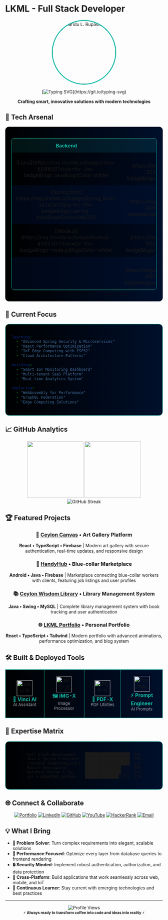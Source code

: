 # LKML - Full Stack Developer

<div align="center">
  <img src="https://lkml.live/images/profile_picture_2.0-512.webp" alt="Tharidu L. Rupasingha" width="200" height="200" style="border-radius: 50%; border: 3px solid #14b8a6;" />
</div>

<div align="center">
  
  [![Typing SVG](https://readme-typing-svg.demolab.com?font=JetBrains+Mono&weight=700&size=24&duration=3000&pause=1000&color=14B8A6&center=true&vCenter=true&width=600&lines=Full+Stack+Developer;Java+%7C+React+%7C+Android+%7C+IoT;bringing+ideas+to+life+through+code.)](https://git.io/typing-svg)
  
  <p align="center">
    <strong>Crafting smart, innovative solutions with modern technologies</strong>
  </p>

</div>

## 🎯 Tech Arsenal

<div align="center" style="background: linear-gradient(to right, #000000, #000f2b); padding: 20px; border-radius: 12px;">

<table style="background: transparent; border: 1px solid #14b8a6; border-radius: 8px;">
  <tr style="background: rgba(20, 184, 166, 0.1);">
    <th style="color: #14b8a6; padding: 12px;">Backend</th>
    <th style="color: #14b8a6; padding: 12px;">Frontend</th>
    <th style="color: #14b8a6; padding: 12px;">Mobile</th>
    <th style="color: #14b8a6; padding: 12px;">Database</th>
    <th style="color: #14b8a6; padding: 12px;">DevOps</th>
  </tr>
  <tr style="background: rgba(0, 0, 0, 0.3);">
    <td align="center" style="padding: 12px;">![Java](https://img.shields.io/badge/Java-ED8B00?style=for-the-badge&logo=java&logoColor=white)</td>
    <td align="center" style="padding: 12px;">![React](https://img.shields.io/badge/React-20232A?style=for-the-badge&logo=react&logoColor=61DAFB)</td>
    <td align="center" style="padding: 12px;">![Android](https://img.shields.io/badge/Android-3DDC84?style=for-the-badge&logo=android&logoColor=white)</td>
    <td align="center" style="padding: 12px;">![MySQL](https://img.shields.io/badge/MySQL-00000F?style=for-the-badge&logo=mysql&logoColor=white)</td>
    <td align="center" style="padding: 12px;">![Firebase](https://img.shields.io/badge/Firebase-039BE5?style=for-the-badge&logo=firebase&logoColor=white)</td>
  </tr>
  <tr style="background: rgba(0, 15, 43, 0.5);">
    <td align="center" style="padding: 12px;">![Spring Boot](https://img.shields.io/badge/Spring_Boot-1a1a1a?style=for-the-badge&logo=spring-boot&logoColor=6db33f)</td>
    <td align="center" style="padding: 12px;">![Angular](https://img.shields.io/badge/Angular-DD0031?style=for-the-badge&logo=angular&logoColor=white)</td>
    <td align="center" style="padding: 12px;">![React Native](https://img.shields.io/badge/React_Native-20232A?style=for-the-badge&logo=react&logoColor=61DAFB)</td>
    <td align="center" style="padding: 12px;">![PostgreSQL](https://img.shields.io/badge/PostgreSQL-316192?style=for-the-badge&logo=postgresql&logoColor=white)</td>
    <td align="center" style="padding: 12px;">![Vercel](https://img.shields.io/badge/Vercel-000000?style=for-the-badge&logo=vercel&logoColor=white)</td>
  </tr>
  <tr style="background: rgba(0, 0, 0, 0.3);">
    <td align="center" style="padding: 12px;">![Node.js](https://img.shields.io/badge/Node.js-43853D?style=for-the-badge&logo=node.js&logoColor=white)</td>
    <td align="center" style="padding: 12px;">![Next.js](https://img.shields.io/badge/Next.js-000000?style=for-the-badge&logo=nextdotjs&logoColor=white)</td>
    <td align="center" style="padding: 12px;"></td>
    <td align="center" style="padding: 12px;">![Firebase](https://img.shields.io/badge/Firebase-039BE5?style=for-the-badge&logo=firebase&logoColor=white)</td>
    <td align="center" style="padding: 12px;">![Git](https://img.shields.io/badge/Git-F05032?style=for-the-badge&logo=git&logoColor=white)</td>
  </tr>
  <tr style="background: rgba(0, 15, 43, 0.5);">
    <td align="center" style="padding: 12px;"></td>
    <td align="center" style="padding: 12px;">![TypeScript](https://img.shields.io/badge/TypeScript-007ACC?style=for-the-badge&logo=typescript&logoColor=white)</td>
    <td align="center" style="padding: 12px;"></td>
    <td align="center" style="padding: 12px;"></td>
    <td align="center" style="padding: 12px;"></td>
  </tr>
</table>

</div>

## 🚀 Current Focus

<div style="background: linear-gradient(to right, #000000, #000f2b); border: 1px solid #14b8a6; border-radius: 12px; padding: 20px;">

```yaml
learning:
  - "Advanced Spring Security & Microservices"
  - "React Performance Optimization"
  - "IoT Edge Computing with ESP32"
  - "Cloud Architecture Patterns"

building:
  - "Smart IoT Monitoring Dashboard"
  - "Multi-tenant SaaS Platform"
  - "Real-time Analytics System"
  
exploring:
  - "WebAssembly for Performance"
  - "GraphQL Federation"
  - "Edge Computing Solutions"
```

</div>

## 📈 GitHub Analytics

<div align="center">
  <img height="180em" src="https://github-readme-stats.vercel.app/api?username=tharidul&show_icons=true&theme=dark&bg_color=0d1117&title_color=14b8a6&icon_color=14b8a6&text_color=ffffff&border_color=14b8a6&hide_border=false" />
  <img height="180em" src="https://github-readme-stats.vercel.app/api/top-langs/?username=tharidul&layout=compact&theme=dark&bg_color=0d1117&title_color=14b8a6&text_color=ffffff&border_color=14b8a6&hide_border=false" />
</div>

<div align="center">
  <img src="https://github-readme-streak-stats.herokuapp.com/?user=tharidul&theme=dark&background=0d1117&ring=14b8a6&fire=14b8a6&currStreakLabel=14b8a6&sideLabels=14b8a6&border=14b8a6&hide_border=false" alt="GitHub Streak" />
</div>

## 🏆 Featured Projects

<div align="center">

### 🎨 [Ceylon Canvas](https://github.com/tharidul/ceylon_canvas) • Art Gallery Platform
**React • TypeScript • Firebase** | Modern art gallery with secure authentication, real-time updates, and responsive design

### 📱 [HandyHub](https://github.com/tharidul/handyhub) • Blue-collar Marketplace  
**Android • Java • Firebase** | Marketplace connecting blue-collar workers with clients, featuring job listings and user profiles

### 📚 [Ceylon Wisdom Library](https://github.com/tharidul/cwl) • Library Management System
**Java • Swing • MySQL** | Complete library management system with book tracking and user authentication

### 🌐 [LKML Portfolio](https://lkml.live) • Personal Portfolio
**React • TypeScript • Tailwind** | Modern portfolio with advanced animations, performance optimization, and blog system

</div>

## 🛠️ Built & Deployed Tools

<table align="center" style="background: linear-gradient(to right, #000000, #000f2b); border: none;">
  <tr>
    <td align="center" width="200" style="background: transparent; border: 1px solid #14b8a6; border-radius: 12px; padding: 20px; margin: 8px;">
      <a href="https://vinci.lkml.live">
        <img src="https://lkml.live/images/tools_img/vinci-ai.png" width="50" height="50" alt="Vinci AI" /><br>
        <strong style="color: #14b8a6;">🤖 Vinci AI</strong><br>
        <sub style="color: #9ca3af;">AI Assistant</sub>
      </a>
    </td>
    <td align="center" width="200" style="background: transparent; border: 1px solid #14b8a6; border-radius: 12px; padding: 20px; margin: 8px;">
      <a href="https://imgx.lkml.live">
        <img src="https://lkml.live/images/tools_img/IMG-X.png" width="50" height="50" alt="IMG-X" /><br>
        <strong style="color: #14b8a6;">🖼️ IMG-X</strong><br>
        <sub style="color: #9ca3af;">Image Processor</sub>
      </a>
    </td>
    <td align="center" width="200" style="background: transparent; border: 1px solid #14b8a6; border-radius: 12px; padding: 20px; margin: 8px;">
      <a href="https://pdfx.lkml.live">
        <img src="https://lkml.live/images/tools_img/PDF-X.png" width="50" height="50" alt="PDF-X" /><br>
        <strong style="color: #14b8a6;">📄 PDF-X</strong><br>
        <sub style="color: #9ca3af;">PDF Utilities</sub>
      </a>
    </td>
    <td align="center" width="200" style="background: transparent; border: 1px solid #14b8a6; border-radius: 12px; padding: 20px; margin: 8px;">
      <a href="https://prompt-engineer.lkml.live">
        <img src="https://lkml.live/images/tools_img/Promot-Engneer.png" width="50" height="50" alt="Prompt Engineer" /><br>
        <strong style="color: #14b8a6;">⚡ Prompt Engineer</strong><br>
        <sub style="color: #9ca3af;">AI Prompts</sub>
      </a>
    </td>
  </tr>
</table>

## 🎯 Expertise Matrix

<div align="center" style="background: linear-gradient(to right, #000000, #000f2b); border: 1px solid #14b8a6; border-radius: 12px; padding: 20px; margin: 20px 0;">

```
Full Stack Development    ████████████████████  85%
Java & Spring Ecosystem   ████████████████████  85%
Frontend (React/Angular)  ████████████████████  85%
Mobile Development        ████████████████░░░░  80%
Database Design & SQL     ████████████████░░░░  80%
IoT & Embedded Systems    ███████████████░░░░░  75%
```

</div>

## 🌐 Connect & Collaborate

<div align="center">

[![Portfolio](https://img.shields.io/badge/Portfolio-lkml.live-14b8a6?style=for-the-badge&logo=vercel&logoColor=white)](https://lkml.live)
[![LinkedIn](https://img.shields.io/badge/LinkedIn-tharidul-0A66C2?style=for-the-badge&logo=linkedin&logoColor=white)](https://linkedin.com/in/tharidul)
[![GitHub](https://img.shields.io/badge/GitHub-tharidul-181717?style=for-the-badge&logo=github&logoColor=white)](https://github.com/tharidul)
[![YouTube](https://img.shields.io/badge/YouTube-Channel-FF0000?style=for-the-badge&logo=youtube&logoColor=white)](https://www.youtube.com/@tharindulakmal5593)
[![HackerRank](https://img.shields.io/badge/HackerRank-Profile-2EC866?style=for-the-badge&logo=hackerrank&logoColor=white)](https://www.hackerrank.com/profile/tharindulakmal51)
[![Email](https://img.shields.io/badge/Email-contact@lkml.live-14b8a6?style=for-the-badge&logo=gmail&logoColor=white)](mailto:contact@lkml.live)

</div>

## 💡 What I Bring

- **🔧 Problem Solver**: Turn complex requirements into elegant, scalable solutions
- **🚀 Performance Focused**: Optimize every layer from database queries to frontend rendering
- **🔒 Security Minded**: Implement robust authentication, authorization, and data protection
- **📱 Cross-Platform**: Build applications that work seamlessly across web, mobile, and IoT
- **🌱 Continuous Learner**: Stay current with emerging technologies and best practices

---

<div align="center">
  <img src="https://komarev.com/ghpvc/?username=tharidul&style=for-the-badge&color=14b8a6&label=PROFILE+VIEWS" alt="Profile Views" />
</div>

<div align="center">
  <sub>⚡ <strong>Always ready to transform coffee into code and ideas into reality</strong> ⚡</sub>
</div>
